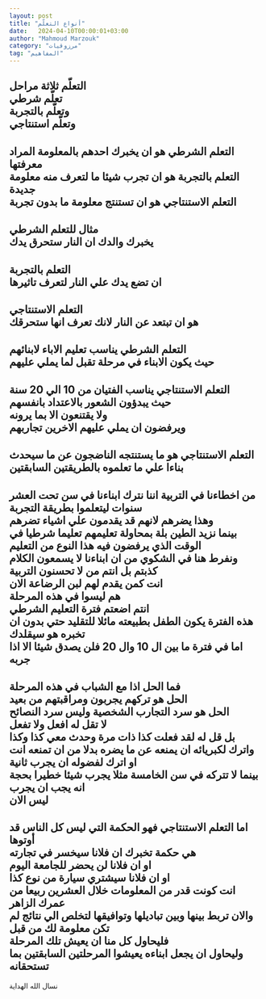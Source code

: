 ```yaml
---
layout: post
title: "أنواع التعلّم"
date:   2024-04-10T00:00:01+03:00
author: "Mahmoud Marzouk"
category: "مرزوقيات"
tag: "المفاهيم"
---
```



التعلّم ثلاثة مراحل  
تعلّم شرطي  
وتعلّم بالتجربة  
وتعلّم استنتاجي  
-----------  
التعلم الشرطي هو ان يخبرك احدهم بالمعلومة المراد
معرفتها  
التعلم بالتجربة هو ان تجرب شيئا ما لتعرف منه معلومة
جديدة  
التعلم الاستنتاجي هو ان تستنتج معلومة ما بدون
تجربة  
----------  
مثال للتعلم الشرطي  
يخبرك والدك ان النار ستحرق يدك  
-----------  
التعلم بالتجربة  
ان تضع يدك علي النار لتعرف تاثيرها  
--------------  
التعلم الاستنتاجي  
هو ان تبتعد عن النار لانك تعرف انها ستحرقك  
--------------  
التعلم الشرطي يناسب تعليم الاباء لابنائهم  
حيث يكون الابناء في مرحلة تقبل لما يملي عليهم  
-----------  
التعلم الاستنتاجي يناسب الفتيان من 10 الي 20
سنة  
حيث يبدؤون الشعور بالاعتداد بانفسهم  
ولا يقتنعون الا بما يرونه  
ويرفضون ان يملي عليهم الاخرين تجاربهم  
------------  
التعلم الاستنتاجي هو ما يستنتجه الناضجون عن ما سيحدث
بناءا علي ما تعلموه بالطريقتين السابقتين  
---------------  
من اخطاءنا في التربية اننا نترك ابناءنا في سن تحت العشر
سنوات ليتعلموا بطريقة التجربة  
وهذا يضرهم لانهم قد يقدمون علي اشياء تضرهم  
بينما نزيد الطين بلة بمحاولة تعليمهم تعليما شرطيا في
الوقت الذي يرفضون فيه هذا النوع من التعليم  
ونفرط هنا في الشكوي من ان ابناءنا لا يسمعون
الكلام  
كذبتم بل انتم من لا تحسنون التربية  
انت كمن يقدم لهم لبن الرضاعة الان  
هم ليسوا في هذه المرحلة  
انتم اضعتم فترة التعليم الشرطي  
هذه الفترة يكون الطفل بطبيعته مائلا للتقليد حتي بدون ان
تخبره هو سيقلدك  
اما في فترة ما بين ال 10 وال 20 فلن يصدق شيئا الا اذا
جربه  
-----------------  
فما الحل اذا مع الشباب في هذه المرحلة  
الحل هو تركهم يجربون ومراقبتهم من بعيد  
الحل هو سرد التجارب الشخصية وليس سرد النصائح  
لا تقل له افعل ولا تفعل  
بل قل له لقد فعلت كذا ذات مرة وحدث معي كذا وكذا  
واترك لكبريائه ان يمنعه عن ما يضره بدلا من ان تمنعه
انت  
او اترك لفضوله ان يجرب ثانية  
بينما لا تتركه في سن الخامسة مثلا يجرب شيئا خطيرا بحجة
انه يجب ان يجرب  
ليس الان  
---------------  
اما التعلم الاستنتاجي فهو الحكمة التي ليس كل الناس قد
أوتوها  
هي حكمة تخبرك ان فلانا سيخسر في تجارته  
او ان فلانا لن يحضر للجامعة اليوم  
او ان فلانا سيشتري سيارة من نوع كذا  
انت كونت قدر من المعلومات خلال العشرين ربيعا من عمرك
الزاهر  
والان تربط بينها وبين تباديلها وتوافيقها لتخلص الي نتائج
لم تكن معلومة لك من قبل  
فليحاول كل منا ان يعيش تلك المرحلة  
وليحاول ان يجعل ابناءه يعيشوا المرحلتين السابقتين بما
تستحقانه  
--------------  
نسال الله الهداية

